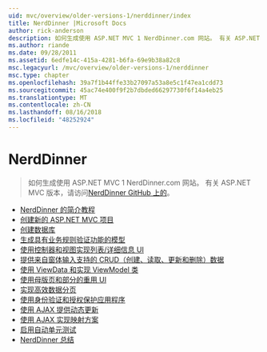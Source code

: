 ```yaml
---
uid: mvc/overview/older-versions-1/nerddinner/index
title: NerdDinner |Microsoft Docs
author: rick-anderson
description: 如何生成使用 ASP.NET MVC 1 NerdDinner.com 网站。 有关 ASP.NET MVC 3 版本中，访问 GitHub 上 nerddinner。
ms.author: riande
ms.date: 09/28/2011
ms.assetid: 6edfe14c-415a-4281-b6fa-69e9b38a82c8
msc.legacyurl: /mvc/overview/older-versions-1/nerddinner
msc.type: chapter
ms.openlocfilehash: 39a7f1b44ffe33b27097a53a8e5c1f47ea1cdd73
ms.sourcegitcommit: 45ac74e400f9f2b7dbded66297730f6f14a4eb25
ms.translationtype: MT
ms.contentlocale: zh-CN
ms.lasthandoff: 08/16/2018
ms.locfileid: "48252924"
---
```

<a name="nerddinner"></a>NerdDinner
====================
> 如何生成使用 ASP.NET MVC 1 NerdDinner.com 网站。 有关 ASP.NET MVC 版本，请访问[NerdDinner GitHub 上的](https://github.com/AspNetMVPSamples/NerdDinner)。


- [NerdDinner 的简介教程](introducing-the-nerddinner-tutorial.md)
- [创建新的 ASP.NET MVC 项目](create-a-new-aspnet-mvc-project.md)
- [创建数据库](create-a-database.md)
- [生成具有业务规则验证功能的模型](build-a-model-with-business-rule-validations.md)
- [使用控制器和视图实现列表/详细信息 UI](use-controllers-and-views-to-implement-a-listingdetails-ui.md)
- [提供来自窗体输入支持的 CRUD（创建、读取、更新和删除）数据](provide-crud-create-read-update-delete-data-form-entry-support.md)
- [使用 ViewData 和实现 ViewModel 类](use-viewdata-and-implement-viewmodel-classes.md)
- [使用母版页和部分的重用 UI](re-use-ui-using-master-pages-and-partials.md)
- [实现高效数据分页](implement-efficient-data-paging.md)
- [使用身份验证和授权保护应用程序](secure-applications-using-authentication-and-authorization.md)
- [使用 AJAX 提供动态更新](use-ajax-to-deliver-dynamic-updates.md)
- [使用 AJAX 实现映射方案](use-ajax-to-implement-mapping-scenarios.md)
- [启用自动单元测试](enable-automated-unit-testing.md)
- [NerdDinner 总结](nerddinner-wrap-up.md)
